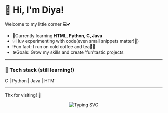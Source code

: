 # 🤍 Hi, I'm Diya!

Welcome to my little corner 💻💕

- 🌿Currently learning **HTML, Python, C, Java**
- 💡I luv experimenting with code(even small snippets matter!🌚)
- ❕Fun fact: I run on cold coffee and tea🧍‍♀️
- ⚙️Goals: Grow my skills and create 'fun'tastic projects
 
---

### 🎀 Tech stack (still learning!) 
C | Python | Java | HTM' 

---

Thx for visiting! 🩷
<p align="center">
  <img src="https://readme-typing-svg.demolab.com?font=Fira+Code&size=24&pause=1000&color=FF69B4&center=true&vCenter=true&width=435&lines=Thanks+for+visiting+my+profile!+💖" alt="Typing SVG" />
</p>
